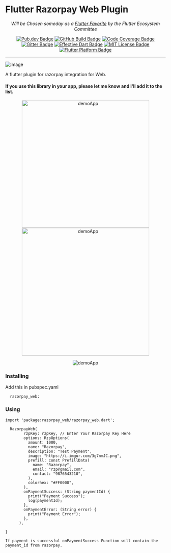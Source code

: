 

<p align="center">
<h1>
Flutter Razorpay Web Plugin
</h1>

</p>
<p align="center">
	<i>Will be Chosen someday as a <a href="https://flutter.dev/docs/development/packages-and-plugins/favorites" rel="noopener" target="_blank">Flutter Favorite</a> by the Flutter Ecosystem Committee</i>
</p>
<p align="center">
	<a href="https://pub.dev/packages/infinite_scroll_pagination" rel="noopener" target="_blank"><img src="https://img.shields.io/pub/v/infinite_scroll_pagination.svg" alt="Pub.dev Badge"></a>
	<a href="https://github.com/EdsonBueno/infinite_scroll_pagination/actions" rel="noopener" target="_blank"><img src="https://github.com/EdsonBueno/infinite_scroll_pagination/workflows/build/badge.svg" alt="GitHub Build Badge"></a>
	<a href="https://codecov.io/gh/EdsonBueno/infinite_scroll_pagination" rel="noopener" target="_blank"><img src="https://codecov.io/gh/EdsonBueno/infinite_scroll_pagination/branch/master/graph/badge.svg?token=B0CT995PHU" alt="Code Coverage Badge"></a>
	<a href="https://gitter.im/infinite_scroll_pagination/community" rel="noopener" target="_blank"><img src="https://badges.gitter.im/infinite_scroll_pagination/community.svg" alt="Gitter Badge"></a>
	<a href="https://github.com/tenhobi/effective_dart" rel="noopener" target="_blank"><img src="https://img.shields.io/badge/style-effective_dart-40c4ff.svg" alt="Effective Dart Badge"></a>
	<a href="https://opensource.org/licenses/MIT" rel="noopener" target="_blank"><img src="https://img.shields.io/badge/license-MIT-purple.svg" alt="MIT License Badge"></a>
	<a href="https://github.com/EdsonBueno/infinite_scroll_pagination" rel="noopener" target="_blank"><img src="https://img.shields.io/badge/platform-flutter-ff69b4.svg" alt="Flutter Platform Badge"></a>
</p>

---

![image](https://user-images.githubusercontent.com/14369357/48184454-17c1bc80-e358-11e8-8821-269a30935a68.png)

A flutter plugin for razorpay integration for Web.

#### If you use this library in your app, please let me know and I'll add it to the list.


<p align="center">
<img height="400" alt="demoApp" src="https://raw.githubusercontent.com/gauravmehta13/razorpay_web/master/screenshots/1.jpg">
<img height="400" alt="demoApp" src="https://raw.githubusercontent.com/gauravmehta13/razorpay_web/master/screenshots/2.jpg">
</p>
<p align="center">
<img alt="demoApp" src="https://raw.githubusercontent.com/gauravmehta13/razorpay_web/master/screenshots/3.png">
</p>


### Installing
Add this in pubspec.yaml
```
  razorpay_web: 
```
### Using
```
import 'package:razorpay_web/razorpay_web.dart';
```

```
  RazorpayWeb(
        rzpKey: rzpKey, // Enter Your Razorpay Key Here
        options: RzpOptions(
          amount: 1000,
          name: "Razorpay",
          description: "Test Payment",
          image: "https://i.imgur.com/3g7nmJC.png",
          prefill: const PrefillData(
            name: "Razorpay",
            email: "rzp@gmail.com",
            contact: "9876543210",
          ),
          colorhex: "#FF0000",
        ),
        onPaymentSuccess: (String paymentId) {
          print("Payment Success");
          log(paymentId);
        },
        onPaymentError: (String error) {
          print("Payment Error");
        },
      ),

}

If payment is successful onPaymentSuccess Function will contain the payment_id from razorpay.
